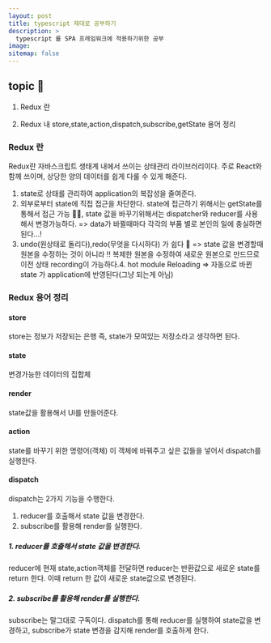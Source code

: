 ```yaml
---
layout: post
title: typescript 제대로 공부하기
description: >
  typescript 를 SPA 프레임워크에 적용하기위한 공부
image:
sitemap: false
---
```


## topic 🚀

1. Redux 란

2. Redux 내 store,state,action,dispatch,subscribe,getState 용어 정리

### Redux 란

Redux란 자바스크립트 생태계 내에서 쓰이는 상태관리 라이브러리이다. 주로 React와 함께 쓰이며, 상당한 양의 데이터를 쉽게 다룰 수 있게 해준다.

1. state로 상태를 관리하여 application의 복잡성을 줄여준다.
2. 외부로부터 state에 직접 접근을 차단한다. state에 접근하기 위해서는 getState를 통해서 접근 가능 🙆‍♀️, state 값을 바꾸기위해서는 dispatcher와 reducer를 사용해서 변경가능하다. => data가 바뀔때마다 각각의 부품 별로 본인의 일에 충실하면 된다...!
3. undo(원상태로 돌리다),redo(무엇을 다시하다) 가 쉽다 👏 => state 값을 변경할때 원본을 수정하는 것이 아니라 ‼ 복제한 원본을 수정하여 새로운 원본으로 만드므로 이전 상태 recording이 가능하다.4. hot module Reloading => 자동으로 바뀐 state 가 application에 반영된다(그냥 되는게 아님)

### Redux 용어 정리

#### store

store는 정보가 저장되는 은행 즉, state가 모여있는 저장소라고 생각하면 된다.

#### state

변경가능한 데이터의 집합체

#### render

state값을 활용해서 UI를 만들어준다.

#### action

state를 바꾸기 위한 명령어(객체)
이 객체에 바꿔주고 싶은 값들을 넣어서 dispatch를 실행한다.

#### dispatch

dispatch는 2가지 기능을 수행한다.

1. reducer를 호출해서 state 값을 변경한다.
2. subscribe를 활용해 render를 실행한다.

##### 1. reducer를 호출해서 state 값을 변경한다.

reducer에 현재 state,action객체를 전달하면 reducer는 반환값으로 새로운 state를 return 한다. 이때 return 한 값이 새로운 state값으로 변경된다.

##### 2. subscribe를 활용해 render를 실행한다.

subscribe는 말그대로 구독이다. dispatch를 통해 reducer를 실행하여 state값을 변경하고, subscribe가 state 변경을 감지해 render를 호출하게 한다.
